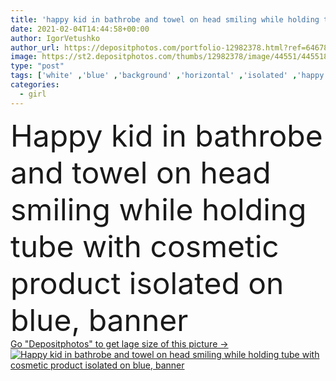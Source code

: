 ```yaml
---
title: 'happy kid in bathrobe and towel on head smiling while holding tube with cosmetic product isolated on blue, banner'
date: 2021-02-04T14:44:58+00:00
author: IgorVetushko
author_url: https://depositphotos.com/portfolio-12982378.html?ref=64678756
image: https://st2.depositphotos.com/thumbs/12982378/image/44551/445518322/api_thumb_450.jpg?forcejpeg=true
type: "post"
tags: ['white' ,'blue' ,'background' ,'horizontal' ,'isolated' ,'happy' ,'girl' ,'smiling' ,'beauty' ,'cheerful' ,'cute' ,'caucasian' ,'head' ,'cream' ,'child' ,'wellbeing' ,'care' ,'towel' ,'crop' ,'childhood' ,'kid' ,'banner' ,'skin' ,'emotion' ,'adorable' ,'product' ,'hold' ,'cosmetic' ,'tube' ,'body' ,'hygiene' ,'purity' ,'treatment' ,'joyful' ,'positive' ,'pleased' ,'wellness' ,'bathrobe' ,'copy space' ,'one person' ,'Studio Shot' ,'Elementary Age' ,'website header' ]
categories: 
  - girl
---
```

<div aling="center">
            <font size="60"> Happy kid in bathrobe and towel on head smiling while holding tube with cosmetic product isolated on blue, banner</font>   
</div>
<div>
    <a href='https://st2.depositphotos.com/thumbs/12982378/image/44551/445518322/api_thumb_450.jpg?forcejpeg=true?ref=64678756' target=_blank > Go "Depositphotos" to get lage size of this picture ->
        <img href='https://st2.depositphotos.com/thumbs/12982378/image/44551/445518322/api_thumb_450.jpg?forcejpeg=true?ref=64678756' src='https://st2.depositphotos.com/12982378/44551/i/950/depositphotos_445518322-stock-photo-happy-kid-bathrobe-towel-head.jpg?forcejpeg=true' alt='Happy kid in bathrobe and towel on head smiling while holding tube with cosmetic product isolated on blue, banner' >
    </a>
</div>
